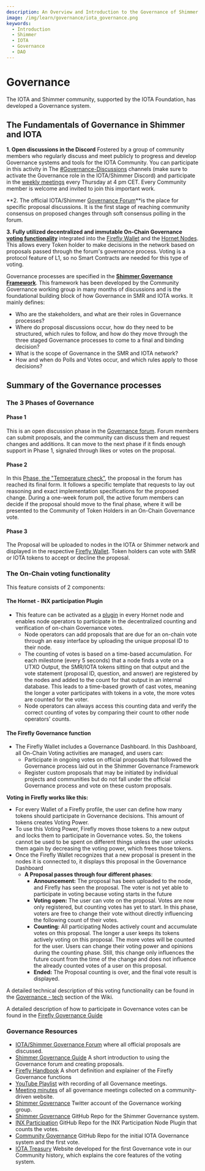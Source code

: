 ```yaml
---
description: An Overview and Introduction to the Governance of Shimmer and IOTA
image: /img/learn/governance/iota_governance.png
keywords:
  - Introduction
  - Shimmer
  - IOTA
  - Governance
  - DAO
---
```


# Governance

The IOTA and Shimmer community, supported by the IOTA Foundation, has developed a Governance system.

## The Fundamentals of Governance in Shimmer and IOTA

**1. Open discussions in the Discord** Fostered by a group of community members who regularly discuss and meet publicly to progress and develop Governance systems and tools for the IOTA Community. You can participate in this activity in The [#Governance-Discussions](https://discord.com/channels/397872799483428865/839927402242637834) channels (make sure to activate the Governance role in the IOTA/Shimmer Discord) and participate in the [weekly meetings](https://youtube.com/playlist?list=PL5joP0FyJQU4eKPWfQWradNVjMIPq86ID) every Thursday at 4 pm CET. Every Community member is welcome and invited to join this important work.

**2. The official IOTA/Shimmer [Governance Forum](https://govern.iota.org)**is the place for specific proposal discussions. It is the first stage of reaching community consensus on proposed changes through soft consensus polling in the forum.

**3. Fully utilized decentralized and immutable On-Chain Governance [voting functionality](./governance-tech.md)** integrated into the [Firefly Wallet](https://firefly.iota.org/) and the [Hornet Nodes](/hornet/2.0/welcome). This allows every Token holder to make decisions in the network based on proposals passed through the forum's governance process. Voting is a protocol feature of L1, so no Smart Contracts are needed for this type of voting.

Governance processes are specified in the **[Shimmer Governance Framework](./the-shimmer-governance-framework.md)**. This framework has been developed by the Community Governance working group in many months of discussions and is the foundational building block of how Governance in SMR and IOTA works.
It mainly defines:

- Who are the stakeholders, and what are their roles in Governance processes?
- Where do proposal discussions occur, how do they need to be structured, which rules to follow, and how do they move through the three staged Governance processes to come to a final and binding decision?
- What is the scope of Governance in the SMR and IOTA network?
- How and when do Polls and Votes occur, and which rules apply to those decisions?

## Summary of the Governance processes

### The 3 Phases of Governance

#### Phase 1

This is an open discussion phase in the [Governance forum](https://govern.iota.org/c/governance-proposals/shimmer-iota-phase-1-discussions/52). Forum members can submit proposals, and the community can discuss them and request changes and additions. It can move to the next phase if it finds enough support in Phase 1, signaled through likes or votes on the proposal.

#### Phase 2

In this [Phase, the "Temperature check"](https://govern.iota.org/c/governance-proposals/phase-2-temperature-check/53), the proposal in the forum has reached its final form. It follows a specific template that requests to lay out reasoning and exact implementation specifications for the proposed change. During a one-week forum poll, the active forum members can decide if the proposal should move to the final phase, where it will be presented to the Community of Token Holders in an On-Chain Governance vote.

#### Phase 3

The Proposal will be uploaded to nodes in the IOTA or Shimmer network and displayed in the respective [Firefly Wallet](https://firefly.iota.org). Token holders can vote with SMR or IOTA tokens to accept or decline the proposal.

### The On-Chain voting functionality

This feature consists of 2 components:

#### The Hornet - INX participation Plugin

- This feature can be activated as a [plugin](/hornet/2.0/inx-plugins/participation/welcome) in every Hornet node and enables node operators to participate in the decentralized counting and verification of on-chain Governance votes.
  - Node operators can add proposals that are due for an on-chain vote through an easy interface by uploading the unique proposal ID to their node.
  - The counting of votes is based on a time-based accumulation. For each milestone (every 5 seconds) that a node finds a vote on a UTXO Output, the SMR/IOTA tokens sitting on that output and the vote statement (proposal ID, question, and answer) are registered by the nodes and added to the count for that output in an internal database. This leads to a time-based growth of cast votes, meaning the longer a voter participates with tokens in a vote, the more votes are counted for the voter.
  - Node operators can always access this counting data and verify the correct counting of votes by comparing their count to other node operators' counts.

#### The Firefly Governance function

- The Firefly Wallet includes a Governance Dashboard. In this Dashboard, all On-Chain Voting activities are managed, and users can:
  - Participate in ongoing votes on official proposals that followed the Governance process laid out in the Shimmer Governance Framework
  - Register custom proposals that may be initiated by individual projects and communities but do not fall under the official Governance process and vote on these custom proposals.

**Voting in Firefly works like this:**

- For every Wallet of a Firefly profile, the user can define how many tokens should participate in Governance decisions. This amount of tokens creates Voting Power.
- To use this Voting Power, Firefly moves those tokens to a new output and locks them to participate in Governance votes. So, the tokens cannot be used to be spent on different things unless the user unlocks them again by decreasing the voting power, which frees those tokens.
- Once the Firefly Wallet recognizes that a new proposal is present in the nodes it is connected to, it displays this proposal in the Governance Dashboard
  - **A Proposal passes through four different phases**:
    - **Announcement:** The proposal has been uploaded to the node, and Firefly has seen the proposal. The voter is not yet able to participate in voting because voting starts in the future
    - **Voting open:** The user can vote on the proposal. Votes are now only registered, but counting votes has yet to start. In this phase, voters are free to change their vote without directly influencing the following count of their votes.
    - **Counting:** All participating Nodes actively count and accumulate votes on this proposal. The longer a user keeps its tokens actively voting on this proposal. The more votes will be counted for the user. Users can change their voting power and opinions during the counting phase. Still, this change only influences the future count from the time of the change and does not influence the already counted votes of a user on this proposal.
    - **Ended:** The Proposal counting is over, and the final vote result is displayed.

A detailed technical description of this voting functionality can be found in the [Governance - tech](./governance-tech.md) section of the Wiki.

A detailed description of how to participate in Governance votes can be found in the [Firefly Governance Guide](./firefly-governance-guide.md)

### Governance Resources

- [IOTA/Shimmer Governance Forum](https://govern.iota.org) where all official proposals are discussed.
- [Shimmer Governance Guide](https://govern.iota.org/t/read-first-shimmer-governance-guide/1406) A short introduction to using the Governance forum and creating proposals.
- [Firefly Handbook](https://iotaledger.GitHub.io/firefly/specifications/governance/) A short definition and explainer of the Firefly Governance functions
- [YouTube Playlist](https://youtube.com/playlist?list=PL5joP0FyJQU4eKPWfQWradNVjMIPq86ID) with recording of all Governance meetings.
- [Meeting minutes](https://www.tangletreasury.org/governance-and-treasury-minutes) of all governance meetings collected on a community-driven website.
- [Shimmer Governance](https://twitter.com/ShimmerGov) Twitter account of the Governance working group.
- [Shimmer Governance](https://GitHub.com/iota-community/Shimmer-Governance) GitHub Repo for the Shimmer Governance system.
- [INX Participation](https://GitHub.com/iotaledger/inx-participation) GitHub Repo for the INX Participation Node Plugin that counts the votes.
- [Community Governance](https://GitHub.com/iota-community/Community-Governance) GitHub Repo for the initial IOTA Governance system and the first vote.
- [IOTA Treasury](https://iotatreasury.org/) Website developed for the first Governance vote in our Community history, which explains the core features of the voting system.
